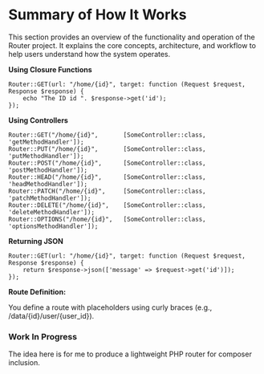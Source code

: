 
# Summary of How It Works

This section provides an overview of the functionality and operation of the Router project. It explains the core concepts, architecture, and workflow to help users understand how the system operates.

**Using Closure Functions**
```
Router::GET(url: "/home/{id}", target: function (Request $request, Response $response) {
    echo "The ID id ". $response->get('id');
});
```

**Using Controllers**
```
Router::GET("/home/{id}",       [SomeController::class, 'getMethodHandler']);
Router::PUT("/home/{id}",       [SomeController::class, 'putMethodHandler']);
Router::POST("/home/{id}",      [SomeController::class, 'postMethodHandler']);
Router::HEAD("/home/{id}",      [SomeController::class, 'headMethodHandler']);
Router::PATCH("/home/{id}",     [SomeController::class, 'patchMethodHandler']);
Router::DELETE("/home/{id}",    [SomeController::class, 'deleteMethodHandler']);
Router::OPTIONS("/home/{id}",   [SomeController::class, 'optionsMethodHandler']);
```

**Returning JSON**
```
Router::GET(url: "/home/{id}", target: function (Request $request, Response $response) {
    return $response->json(['message' => $request->get('id')]);
});

```

**Route Definition:**

You define a route with placeholders using curly braces (e.g., /data/{id}/user/{user_id}).

### Work In Progress

The idea here is for me to produce a lightweight PHP router for composer inclusion.
